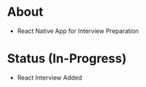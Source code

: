# About

- React Native App for Interview Preparation

# Status (In-Progress)

- React Interview Added
